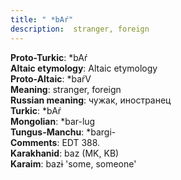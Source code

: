 ```yaml
---
title: " *bAŕ"
description:  stranger, foreign
---
```


<strong>Proto-Turkic</strong>:  *bAŕ<br>
<strong>Altaic etymology</strong>:  Altaic etymology<br>
<strong> Proto-Altaic</strong>:  *baŕV<br>
<strong>Meaning</strong>:  stranger, foreign<br>
<strong>Russian meaning</strong>:  чужак, иностранец<br>
<strong>Turkic</strong>:  *bAŕ<br>
<strong>Mongolian</strong>:  *bar-lug<br>
<strong>Tungus-Manchu</strong>:  *bargi-<br>
<strong>Comments</strong>:  EDT 388.<br>
<strong>Karakhanid</strong>:  baz (MK, KB)<br>
<strong>Karaim</strong>:  bazɨ 'some, someone'<br>


